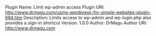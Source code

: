 Plugin Name: Limit wp-admin access
Plugin URI: http://www.drmagu.com/using-wordpress-for-simple-websites-plugin-684.htm
Description: Limits access to wp-admin and wp-login.php also provides a sign-in shortcut
Version: 1.0.0
Author: DrMagu
Author URI: http://www.drmagu.com